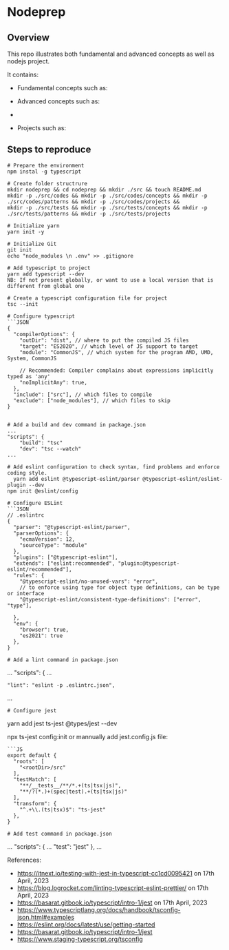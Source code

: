 # Nodeprep
## Overview
This repo illustrates both fundamental and advanced concepts as well as nodejs project.

It contains:

- Fundamental concepts such as:

- Advanced concepts such as:
- 
- Projects such as:

## Steps to reproduce
```
# Prepare the environment
npm instal -g typescript

# Create folder structrure
mkdir nodeprep && cd nodeprep && mkdir ./src && touch README.md
mkdir -p ./src/codes && mkdir -p ./src/codes/concepts && mkdir -p ./src/codes/patterns && mkdir -p ./src/codes/projects &&
mkdir -p ./src/tests && mkdir -p ./src/tests/concepts && mkdir -p ./src/tests/patterns && mkdir -p ./src/tests/projects

# Initialize yarn
yarn init -y

# Initialize Git
git init
echo "node_modules \n .env" >> .gitignore

# Add typescript to project
yarn add typescript --dev 
NB: If not present globally, or want to use a local version that is different from global one

# Create a typescript configuration file for project
tsc --init

# Configure typescript
```JSON
{
  "compilerOptions": {
    "outDir": "dist", // where to put the compiled JS files
    "target": "ES2020", // which level of JS support to target
    "module": "CommonJS", // which system for the program AMD, UMD, System, CommonJS

    // Recommended: Compiler complains about expressions implicitly typed as 'any'
    "noImplicitAny": true, 
  },
  "include": ["src"], // which files to compile
  "exclude": ["node_modules"], // which files to skip
}
```
```

# Add a build and dev command in package.json
...
"scripts": {
    "build": "tsc"
    "dev": "tsc --watch"
...

# Add eslint configuration to check syntax, find problems and enforce coding style.
  yarn add eslint @typescript-eslint/parser @typescript-eslint/eslint-plugin --dev
npm init @eslint/config

# Configure ESLint
```JSON
// .eslintrc
{
  "parser": "@typescript-eslint/parser",
  "parserOptions": {
    "ecmaVersion": 12,
    "sourceType": "module"
  },
  "plugins": ["@typescript-eslint"],
  "extends": ["eslint:recommended", "plugin:@typescript-eslint/recommended"],
  "rules": {
    "@typescript-eslint/no-unused-vars": "error",
    // to enforce using type for object type definitions, can be type or interface 
    "@typescript-eslint/consistent-type-definitions": ["error", "type"], 

  },
  "env": {
    "browser": true,
    "es2021": true
  },
}
```
```
# Add a lint command in package.json
```
...
"scripts": {
    ...

    "lint": "eslint -p .eslintrc.json",
...
```
# Configure jest
```
yarn add jest ts-jest @types/jest --dev

npx ts-jest config:init
or mannually add jest.config.js file:
```
```JS
export default {
  "roots": [
    "<rootDir>/src"
  ],
  "testMatch": [
    "**/__tests__/**/*.+(ts|tsx|js)",
    "**/?(*.)+(spec|test).+(ts|tsx|js)"
  ],
  "transform": {
    "^.+\\.(ts|tsx)$": "ts-jest"
  },
}
```
```
# Add test command in package.json
```
...
"scripts": {
    ...
    "test": "jest"
  },
...


References:
- https://itnext.io/testing-with-jest-in-typescript-cc1cd0095421 on 17th April, 2023
- https://blog.logrocket.com/linting-typescript-eslint-prettier/ on 17th April, 2023
- https://basarat.gitbook.io/typescript/intro-1/jest on 17th April, 2023
- https://www.typescriptlang.org/docs/handbook/tsconfig-json.html#examples
- https://eslint.org/docs/latest/use/getting-started
- https://basarat.gitbook.io/typescript/intro-1/jest
- https://www.staging-typescript.org/tsconfig
```